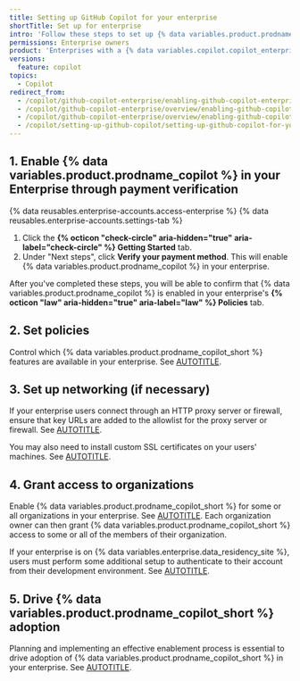 ```yaml
---
title: Setting up GitHub Copilot for your enterprise
shortTitle: Set up for enterprise
intro: 'Follow these steps to set up {% data variables.product.prodname_copilot %} in your enterprise.'
permissions: Enterprise owners
product: 'Enterprises with a {% data variables.copilot.copilot_enterprise_short %} or {% data variables.copilot.copilot_business_short %} plan'
versions:
  feature: copilot
topics:
  - Copilot
redirect_from:
  - /copilot/github-copilot-enterprise/enabling-github-copilot-enterprise-features
  - /copilot/github-copilot-enterprise/overview/enabling-github-copilot-enterprise
  - /copilot/github-copilot-enterprise/overview/enabling-github-copilot-enterprise-features
  - /copilot/setting-up-github-copilot/setting-up-github-copilot-for-your-enterprise
---
```


## 1. Enable {% data variables.product.prodname_copilot %} in your Enterprise through payment verification

{% data reusables.enterprise-accounts.access-enterprise %}
{% data reusables.enterprise-accounts.settings-tab %}
1. Click the **{% octicon "check-circle" aria-hidden="true" aria-label="check-circle" %} Getting Started** tab.
1. Under "Next steps", click **Verify your payment method**. This will enable {% data variables.product.prodname_copilot %} in your enterprise.

After you've completed these steps, you will be able to confirm that {% data variables.product.prodname_copilot %} is enabled in your enterprise's **{% octicon "law" aria-hidden="true" aria-label="law" %} Policies** tab.

## 2. Set policies

Control which {% data variables.product.prodname_copilot_short %} features are available in your enterprise. See [AUTOTITLE](/copilot/managing-copilot/managing-copilot-for-your-enterprise/managing-policies-and-features-for-copilot-in-your-enterprise).

## 3. Set up networking (if necessary)

If your enterprise users connect through an HTTP proxy server or firewall, ensure that key URLs are added to the allowlist for the proxy server or firewall. See [AUTOTITLE](/copilot/managing-copilot/managing-github-copilot-in-your-organization/configuring-your-proxy-server-or-firewall-for-copilot).

You may also need to install custom SSL certificates on your users' machines. See [AUTOTITLE](/copilot/managing-copilot/configure-personal-settings/configuring-network-settings-for-github-copilot#installing-custom-certificates).

## 4. Grant access to organizations

Enable {% data variables.product.prodname_copilot_short %} for some or all organizations in your enterprise. See [AUTOTITLE](/copilot/managing-copilot/managing-copilot-for-your-enterprise/managing-access-to-copilot-in-your-enterprise/enabling-copilot-for-organizations-in-your-enterprise). Each organization owner can then grant {% data variables.product.prodname_copilot_short %} access to some or all of the members of their organization.

If your enterprise is on {% data variables.enterprise.data_residency_site %}, users must perform some additional setup to authenticate to their account from their development environment. See [AUTOTITLE](/copilot/managing-copilot/configure-personal-settings/using-github-copilot-with-an-account-on-ghecom).

## 5. Drive {% data variables.product.prodname_copilot_short %} adoption

Planning and implementing an effective enablement process is essential to drive adoption of {% data variables.product.prodname_copilot_short %} in your enterprise. See [AUTOTITLE](/copilot/rolling-out-github-copilot-at-scale/driving-copilot-adoption-in-your-company).
